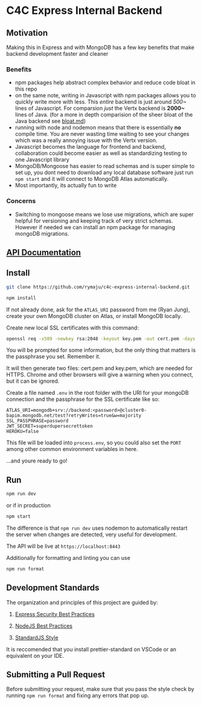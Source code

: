 # C4C Express Internal Backend

## Motivation

Making this in Express and with MongoDB has a few key benefits that make backend development faster and cleaner

### Benefits

- npm packages help abstract complex behavior and reduce code bloat in this repo
- on the same note, writing in Javascript with npm packages allows you to quickly write more with less. This _entire_ backend is just around _500~_ lines of Javascript. For comparsion _just_ the Vertx backend is **2000~** lines of Java. (for a more in depth comparision of the sheer bloat of the Java backend see [bloat.md](bloat.md))
- running with node and nodemon means that there is essentially **no** compile time. You are never wasting time waiting to see your changes which was a really annoying issue with the Vertx version.
- Javascript becomes the language for frontend and backend, collaboration could become easier as well as standardizing testing to one Javascript library
- MongoDB/Mongoose has easier to read schemas and is super simple to set up, you dont need to download any local database software just run `npm start` and it will connect to MongoDB Atlas automatically.
- Most importantly, its actually fun to write

### Concerns

- Switching to mongoose means we lose use migrations, which are super helpful for versioning and keeping track of very strict schemas. However if needed we can install an npm package for managing mongoDB migrations.

## [API Documentation](api.md)

## Install

```sh
git clone https://github.com/rymaju/c4c-express-internal-backend.git

npm install
```

If not already done, ask for the `ATLAS_URI` password from me (Ryan Jung), create your own MongoDB cluster on Atlas, or install MongoDB locally.

Create new local SSL certificates with this command:

```sh
openssl req -x509 -newkey rsa:2048 -keyout key.pem -out cert.pem -days 1000
```

You will be prompted for some information, but the only thing that matters is the passphrase you set. Remember it.

It will then generate two files: cert.pem and key.pem, which are needed for HTTPS. Chrome and other browsers will give a warning when you connect, but it can be ignored.

Create a file named `.env` in the root folder with the URI for your mongoDB connection and the passphrase for the SSL certificate like so:

```
ATLAS_URI=mongodb+srv://backend:<password>@cluster0-bapim.mongodb.net/test?retryWrites=true&w=majority
SSL_PASSPHRASE=password
JWT_SECRET=superdupersecrettoken
HEROKU=false
```

This file will be loaded into `process.env`, so you could also set the `PORT` among other common environment variables in here.

...and youre ready to go!

## Run

```sh
npm run dev
```

or if in production

```sh
npm start
```

The difference is that `npm run dev` uses nodemon to automatically restart the server when changes are detected, very useful for development.

The API will be live at `https://localhost:8443`

Additionally for formatting and linting you can use

```sh
npm run format
```

## Development Standards

The organization and principles of this project are guided by:

1. [Express Security Best Practices](https://expressjs.com/en/advanced/best-practice-security.html)

2. [NodeJS Best Practices](https://github.com/goldbergyoni/nodebestpractices)

3. [StandardJS Style](https://standardjs.com/#why-should-i-use-javascript-standard-style)

It is reccomended that you install prettier-standard on VSCode or an equivalent on your IDE.

## Submitting a Pull Request

Before submitting your request, make sure that you pass the style check by running `npm run format` and fixing any errors that pop up.
